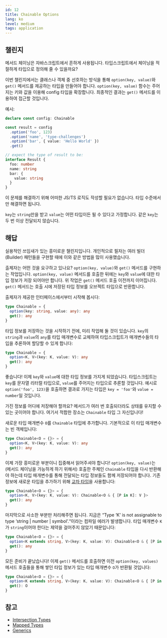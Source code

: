```yaml
---
id: 12
title: Chainable Options
lang: ko
level: medium
tags: application
---
```


## 챌린지

메서드 체이닝은 자바스크립트에서 흔하게 사용됩니다.
타입스크립트에서 체이닝을 적절하게 타입으로 정의해 줄 수 있을까요?

이번 챌린지에서는 클래스나 객체 중 선호하는 방식을 통해 `option(key, value)`와 `get()` 메서드를 제공하는 타입을 만들어야 합니다.
`option(key, value)` 함수는 주어지는 키와 값을 이용해 config 타입을 확장합니다.
최종적인 결과는 `get()` 메서드를 이용하여 접근할 것입니다.

예시:

```ts
declare const config: Chainable

const result = config
  .option('foo', 123)
  .option('name', 'type-challenges')
  .option('bar', { value: 'Hello World' })
  .get()

// expect the type of result to be:
interface Result {
  foo: number
  name: string
  bar: {
    value: string
  }
}
```

이 문제를 해결하기 위해 어떠한 JS/TS 로직도 작성할 필요가 없습니다. 타입 수준에서만 해결하면 됩니다.

`key`는 `string`만을 받고 `value`는 어떤 타입이든 될 수 있다고 가정합니다. 같은 `key`는 두 번 이상 전달되지 않습니다.

## 해답

실용적인 쓰임새가 있는 흥미로운 챌린지입니다.
개인적으로 필자는 여러 빌더(Builder) 패턴들을 구현할 때에 이와 같은 방법을 많이 사용했습니다.

출제자는 어떤 것을 요구하고 있나요?
`option(key, value)`와 `get()` 메서드를 구현하는 작업입니다.
`option(key, value)` 메서드를 호출한 뒤에는 `key`와 `value`에 대한 타입 정보가 저장 되어야만 합니다.
위 작업은 `get()` 메서드 호출 이전까지 이어집니다.
`get()` 메서드는 호출 시에 저장된 타입 정보를 오브젝트 타입으로 반환합니다.

출제자가 제공한 인터페이스에서부터 시작해 봅시다:

```ts
type Chainable = {
  option(key: string, value: any): any
  get(): any
}
```

타입 정보를 저장하는 것을 시작하기 전에, 미리 작업해 둘 것이 있습니다.
`key`의 `string`과 `value`의 `any`를 타입 매개변수로 교체하여 타입스크립트가 매개변수들의 타입을 추론하여 할당할 수 있게 합니다:

```ts
type Chainable = {
  option<K, V>(key: K, value: V): any
  get(): any
}
```

좋습니다!
이제 `key`와 `value`에 대한 타입 정보를 가지게 되었습니다.
타입스크립트는 `key`를 문자열 리터럴 타입으로, `value`를 주어지는 타입으로 추론할 것입니다.
예시로 `option('foo', 123)`을 호출하면 결과로 가지는 타입은 `key = 'foo'`와 `value = number`일 것입니다.

가진 정보를 어디에 저장해야 할까요?
메서드가 여러 번 호출되더라도 상태를 유지할 수 있는 곳이어야 합니다.
여기서 적합한 장소는 `Chainable` 타입 그 자신입니다!

새로운 타입 매개변수 `O`를 `Chainable` 타입에 추가합니다. 기본적으로 이 타입 매개변수는 빈 객체입니다:

```ts
type Chainable<O = {}> = {
  option<K, V>(key: K, value: V): any
  get(): any
}
```

이제 가장 흥미로운 부분이니 집중해서 읽어주셔야 합니다!
`option(key, value)`는 (메서드 체이닝을 가능하게 하기 위해서) 호출한 주체인  `Chainable` 타입을 다시 반환해야 하는데 타입 매개변수를 통해 전달되는 타입 정보들도 함께 저장되어야 합니다.
기존 정보에 새로운 타입을 추가하기 위해 [교차 타입](https://www.typescriptlang.org/docs/handbook/2/objects.html#intersection-types)을 사용합니다:

```ts
type Chainable<O = {}> = {
  option<K, V>(key: K, value: V): Chainable<O & { [P in K]: V }>
  get(): any
}
```

마지막으로 사소한 부분만 처리해주면 됩니다.
지금은 “Type ‘K’ is not assignable to type ‘string | number | symbol’.“이라는 컴파일 에러가 발생합니다.
타입 매개변수 `K`가 `string`이어야 한다는 제약을 걸어주지 않았기 때문입니다:

```ts
type Chainable<O = {}> = {
  option<K extends string, V>(key: K, value: V): Chainable<O & { [P in K]: V }>
  get(): any
}
```

모든 준비가 끝났습니다!
이제 `get()` 메서드를 호출하면 이전 `option(key, values)` 메서드 호출들을 통해 쌓인 타입 정보가 있는 타입 매개변수 `O`가 반환될 것입니다:

```ts
type Chainable<O = {}> = {
  option<K extends string, V>(key: K, value: V): Chainable<O & { [P in K]: V }>
  get(): O
}
```

## 참고

- [Intersection Types](https://www.typescriptlang.org/docs/handbook/2/objects.html#intersection-types)
- [Mapped Types](https://www.typescriptlang.org/docs/handbook/2/mapped-types.html)
- [Generics](https://www.typescriptlang.org/docs/handbook/2/generics.html)

